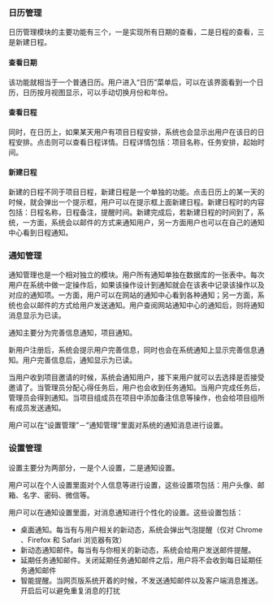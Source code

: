 ### 日历管理

日历管理模块的主要功能有三个，一是实现所有日期的查看，二是日程的查看，三是新建日程。

#### 查看日期

该功能就相当于一个普通日历。用户进入“日历”菜单后，可以在该界面看到一个日历，日历按月视图显示，可以手动切换月份和年份。

#### 查看日程

同时，在日历上，如果某天用户有项目日程安排，系统也会显示出用户在该日的日程安排。点击则可以查看日程详情。日程详情包括：项目名称，任务安排，起始时间。

#### 新建日程

新建的日程不同于项目日程，新建日程是一个单独的功能。点击日历上的某一天的时候，就会弹出一个提示框，用户可以在提示框上面新建日程。新建日程时的内容包括：日程名称，日程备注，提醒时间。新建完成后，若新建日程的时间到了，系统，一方面，系统会以邮件的方式来通知用户，另一方面用户也可以在自己的通知中心看到日程通知。



### 通知管理

通知管理也是一个相对独立的模块。用户所有通知单独在数据库的一张表中。每次用户在系统中做一定操作后，如果该操作设计到通知就会在该表中记录该操作以及对应的通知项。一方面，用户可以在网站的通知中心看到各种通知；另一方面，系统也会以邮件的方式给用户发送通知。用户查阅网站通知中心的通知后，则将通知消息显示为已读。

通知主要分为完善信息通知，项目通知。

新用户注册后，系统会提示用户完善信息，同时也会在系统通知上显示完善信息通知。用户完善信息后，通知显示为已读。

当用户收到项目邀请的时候，系统会通知用户，接下来用户就可以去选择是否接受邀请了。当管理员分配心得任务后，用户也会收到任务通知。当用户完成任务后，管理员会得到通知。当项目组成员在项目中添加备注信息等操作，也会给项目组所有成员发送通知。

用户可以在“设置管理”－“通知管理”里面对系统的通知消息进行设置。

### 设置管理

设置主要分为两部分，一是个人设置，二是通知设置。

用户可以在个人设置里面对个人信息等进行设置，这些设置项包括：用户头像、邮箱、名字、密码、微信等。

用户可以在通知设置里面，对消息通知进行个性化的设置。这些设置包括：

+ 桌面通知。每当有与用户相关的新动态，系统会弹出气泡提醒（仅对 Chrome 、Firefox 和 Safari 浏览器有效）
+ 新动态通知邮件。每当有与你相关的新动态，系统会给用户发送邮件提醒。
+ 延期任务通知邮件。关闭延期任务通知邮件之后，用户将不会收到每日延期任务通知邮件
+ 智能提醒。当网页版系统开着的时候，不发送通知邮件以及客户端消息推送。开启后可以避免重复消息的打扰

